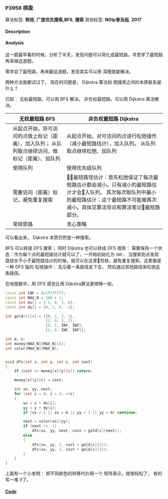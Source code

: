 ### P3956 棋盘

算法标签: **剪枝**, **广度优先搜索,BFS**, **搜索**
其他标签: **NOIp普及组**, **2017**


#### Description

#### Analysis

这一题最早看的时候，分析了半天，发现问题可以简化成最短路。寻思学了最短路再来做这道题。

等学会了最短路，再来翻这道题，发现其实可以用 深搜就能解决。

两种方法我都试过了。 现在的问题是， Dijkstra 算法和 图搜索之间的本质联系是什么？

已知： 无权最短路，可以用 BFS 解决。 非负权最短路，可以用 Dijkstra 算法解决。

|| 无权最短路 BFS | 非负权最短路 Dijkstra |
|--|--|--|
|| 从起点开始，将可访问的点做上标记（距离），加入队列； 从队列取点继续访问、做标记（距离）、加队列| 从起点开始，对可访问的点进行松弛操作（减小最短路估计），加入队列。 从队列取点继续松弛、加队列
|| 使用队列 | 使用优先级队列|
|| 需要访问（距离）标记，避免重复搜索 | 最短路径估计：首先松弛保证了每次最短路估计都会减小。只有减小的最短路估计才会入队列。 其次每次取队列中最小的最短路估计：这个最短路不可能被再次减小。具体见算法导论和算法笔记最短路部分。
|| 常规思路 | 贪心策略 |

可以看出来， Dijkstra 本质仍然是一种搜索。

BFS 可以转成 DFS 搜索； 同时 Dijkstra 也可以转成 DFS 搜索： 需要保存一个状态：作为每个点的最短路估计就可以了，一开始初始化为 `INF`， 当搜索到点发现路径长不小于最短路估计的时候，就可以在这里剪枝，避免重复搜索。这更像是一种 DFS 版的 松弛操作： 先沿着一条路径走下去， 然后通过其他路径来松弛这条路径。

在地图题中，用 DFS 感觉比用 Dijkstra算法更顺畅一些。

```cpp
const int INF = 0x1fffffff;
const int MAX_N = 100 + 1;
const int dx[] = {-1, 0, 1, 0};
const int dy[] = {0, 1, 0, -1};

int gold[4][4] = {{0, 1, 2, 3},
                  {1, 0, 3, 2},
                  {0, 1, INF, INF},
                  {1, 0, INF, INF}};

int m, n;
int money[MAX_N][MAX_N][4];
int color[MAX_N][MAX_N];


void dfs(int x, int y, int c, int cost)
{
    if (cost >= money[x][y][c]) return;

    money[x][y][c] = cost;

    int xx, yy, next;
    for (int i = 0; i < 4; ++i)
    {
        xx = x + dx[i];
        yy = y + dy[i];
        if (xx < 1 || xx > m || yy < 1 || yy > m) continue;

        next = color[xx][yy];
        if (next != -1)
            dfs(xx, yy, next, cost + gold[c][next]);
        else
        {
            dfs(xx, yy, 2, cost + gold[c][2]);
            dfs(xx, yy, 3, cost + gold[c][3]);
        }
    }
}
```

上面有一个小发明： 把不同颜色的转移代价用一个 矩阵表示，就很轻松了， 省的写一堆 if了。

#### [Code](../cpp/p3956.cpp) 

